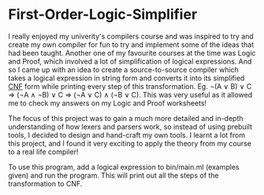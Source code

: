 # First-Order-Logic-Simplifier

I really enjoyed my univerity's compilers course and was inspired to try and create my own compiler for fun to try and implement some of the ideas that had been taught. Another one of my favourite courses at the time was Logic and Proof, which involved a lot of simplification of logical expressions. And so I came up with an idea to create a source-to-source compiler which takes a logical expression in string form and converts it into its simplified [CNF](https://en.wikipedia.org/wiki/Conjunctive_normal_form) form while printing every step of this transformation. Eg. ¬(A ∨ B) ∨ C => (¬A ∧ ¬B) ∨ C => (¬A ∨ C) ∧ (¬B ∨ C). This was very useful as it allowed me to check my answers on my Logic and Proof worksheets!

The focus of this project was to gain a much more detailed and in-depth understanding of how lexers and parsers work, so instead of using prebuilt tools, I decided to design and hand-craft my own tools. I learnt a lot from this project, and I found it very exciting to apply the theory from my course to a real life compiler! 

To use this program, add a logical expression to bin/main.ml (examples given) and run the program. This will print out all the steps of the transformation to CNF. 

